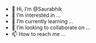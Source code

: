 - 👋 Hi, I’m @Saurabhik
- 👀 I’m interested in ...
- 🌱 I’m currently learning ...
- 💞️ I’m looking to collaborate on ...
- 📫 How to reach me ...

<!---
Saurabhik/Saurabhik is a ✨ special ✨ repository because its `README.md` (this file) appears on your GitHub profile.
You can click the Preview link to take a look at your changes.
--->
